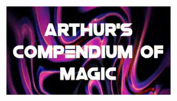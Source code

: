 <p align="center">
  <img src="https://github.com/arthursfares/arthurs-compendium-of-magic/blob/main/assets/gifs/demonstration.gif?raw=true" href="https://youtu.be/tIUAph8ZNtY">
</p>